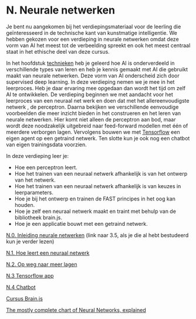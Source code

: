 # N. Neurale netwerken

Je bent nu aangekomen bij het verdiepingsmateriaal voor de leerling die geïnteresseerd in de technische kant van kunstmatige intelligentie. We hebben gekozen voor een verdieping in neurale netwerken omdat deze vorm van AI het meest tot de verbeelding spreekt en ook het meest centraal staat in het ethische deel van deze cursus.

In het hoofdstuk [technieken](https://www.notion.so/3-Technieken-4cf53c6234f5447e8fd90a2ba3361c81) heb je geleerd hoe AI is onderverdeeld in verschillende types van leren en heb je kennis gemaakt met AI die gebruikt maakt van neurale netwerken. Deze vorm van AI onderscheid zich door supervised deep learning. In deze verdieping nemen we je mee in het leerproces. Heb je daar ervaring mee opgedaan dan wordt het tijd om zelf AI te ontwikkelen.
De verdieping beginnen we met aandacht voor het leerproces van een neuraal net werk en doen dat met het allereenvoudigste netwerk , de perceptron. Daarna bekijken we verschillende eenvoudige voorbeelden die meer inzicht bieden in het construeren en het leren van neurale netwerken. Hier komt niet alleen de perceptron aan bod, maar wordt deze noodzakelijk uitgebreid naar feed-forward modellen met één of meerdere verborgen lagen. Vervolgens bouwen we met [Tensorflow](https://www.tensorflow.org/) een eigen agent op een getraind netwerk. Ten slotte kun je ook nog een chatbot van eigen trainingsdata voorzien.

In deze verdieping leer je:

- Hoe een perceptron leert.
- Hoe het trainen van een neuraal netwerk afhankelijk is van het ontwerp van het netwerk.
- Hoe het trainen van een neuraal netwerk afhankelijk is van keuzes in leerparameters.
- Hoe je bij het ontwerp en trainen de FAST principes in het oog kan houden.
- Hoe je zelf een neuraal netwerk maakt en traint met behulp van de bibliotheek brain.js.
- Hoe je een applicatie bouwt met een getraind netwerk.

[N.0. Inleiding neurale netwerken](https://www.notion.so/3-5-Neurale-netwerken-ae6558ef79354551bb5442641452babb) (link naar 3.5, als je die al hebt bestudeerd kun je verder lezen)

[N.1. Hoe leert een neuraal netwerk](https://www.notion.so/N-1-Hoe-leert-een-neuraal-netwerk-f6445c4d563a48dd867c16d63fc55254)

[N.2. Op weg naar meer lagen](https://www.notion.so/N-2-Op-weg-naar-meer-lagen-3f0a3afb2dd94c0cbcc116ff6ec1a96f)

[N.3 Tensorflow app](https://www.notion.so/N-3-Tensorflow-app-a729451c3e724553b795d1f9b6611a33)

[N.4 Chatbot](https://www.notion.so/N-4-Chatbot-6b0d21f052e342d2ab44b3fb353566e3)

[Cursus Brain.js](https://www.notion.so/Cursus-Brain-js-d119e02831f946a4849a4cc74a283a15)

[The mostly complete chart of Neural Networks, explained](https://towardsdatascience.com/the-mostly-complete-chart-of-neural-networks-explained-3fb6f2367464)